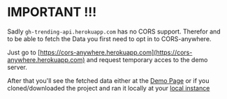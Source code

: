# IMPORTANT !!!
Sadly `gh-trending-api.herokuapp.com` has no CORS support.
Therefor and to be able to fetch the Data you first need to opt in to CORS-anywhere.

Just go to [https://cors-anywhere.herokuapp.com](https://cors-anywhere.herokuapp.com) and request temporary acces to the demo server.

After that you'll see the fetched data either at the [Demo Page](https://kaihotz.github.io/gh-trends/)
or if you cloned/downloaded the project and ran it locally at your [local instance](http://localhost:3000/gh-trends)
